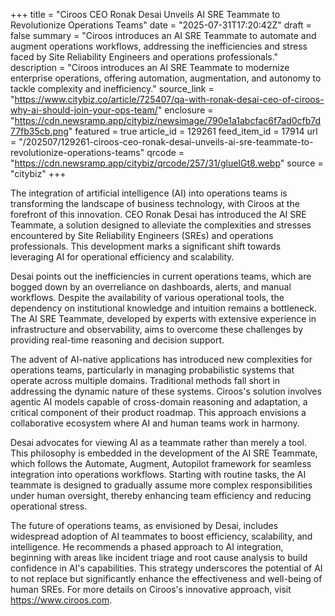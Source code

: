 +++
title = "Ciroos CEO Ronak Desai Unveils AI SRE Teammate to Revolutionize Operations Teams"
date = "2025-07-31T17:20:42Z"
draft = false
summary = "Ciroos introduces an AI SRE Teammate to automate and augment operations workflows, addressing the inefficiencies and stress faced by Site Reliability Engineers and operations professionals."
description = "Ciroos introduces an AI SRE Teammate to modernize enterprise operations, offering automation, augmentation, and autonomy to tackle complexity and inefficiency."
source_link = "https://www.citybiz.co/article/725407/qa-with-ronak-desai-ceo-of-ciroos-why-ai-should-join-your-ops-team/"
enclosure = "https://cdn.newsramp.app/citybiz/newsimage/790e1a1abcfac6f7ad0cfb7d77fb35cb.png"
featured = true
article_id = 129261
feed_item_id = 17914
url = "/202507/129261-ciroos-ceo-ronak-desai-unveils-ai-sre-teammate-to-revolutionize-operations-teams"
qrcode = "https://cdn.newsramp.app/citybiz/qrcode/257/31/glueIGt8.webp"
source = "citybiz"
+++

<p>The integration of artificial intelligence (AI) into operations teams is transforming the landscape of business technology, with Ciroos at the forefront of this innovation. CEO Ronak Desai has introduced the AI SRE Teammate, a solution designed to alleviate the complexities and stresses encountered by Site Reliability Engineers (SREs) and operations professionals. This development marks a significant shift towards leveraging AI for operational efficiency and scalability.</p><p>Desai points out the inefficiencies in current operations teams, which are bogged down by an overreliance on dashboards, alerts, and manual workflows. Despite the availability of various operational tools, the dependency on institutional knowledge and intuition remains a bottleneck. The AI SRE Teammate, developed by experts with extensive experience in infrastructure and observability, aims to overcome these challenges by providing real-time reasoning and decision support.</p><p>The advent of AI-native applications has introduced new complexities for operations teams, particularly in managing probabilistic systems that operate across multiple domains. Traditional methods fall short in addressing the dynamic nature of these systems. Ciroos's solution involves agentic AI models capable of cross-domain reasoning and adaptation, a critical component of their product roadmap. This approach envisions a collaborative ecosystem where AI and human teams work in harmony.</p><p>Desai advocates for viewing AI as a teammate rather than merely a tool. This philosophy is embedded in the development of the AI SRE Teammate, which follows the Automate, Augment, Autopilot framework for seamless integration into operations workflows. Starting with routine tasks, the AI teammate is designed to gradually assume more complex responsibilities under human oversight, thereby enhancing team efficiency and reducing operational stress.</p><p>The future of operations teams, as envisioned by Desai, includes widespread adoption of AI teammates to boost efficiency, scalability, and intelligence. He recommends a phased approach to AI integration, beginning with areas like incident triage and root cause analysis to build confidence in AI's capabilities. This strategy underscores the potential of AI to not replace but significantly enhance the effectiveness and well-being of human SREs. For more details on Ciroos's innovative approach, visit <a href='https://www.ciroos.com' rel='nofollow' target='_blank'>https://www.ciroos.com</a>.</p>